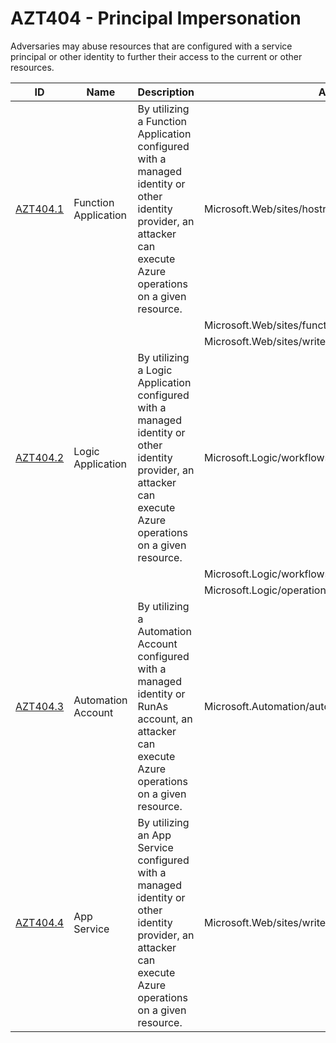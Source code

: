 # AZT404 - Principal Impersonation

Adversaries may abuse resources that are configured with a service principal or other identity to further their access to the current or other resources.


|ID                     |Name                |Description                                                                                                                                                     |Action                                            |Resources         |
|-----------------------|--------------------|----------------------------------------------------------------------------------------------------------------------------------------------------------------|--------------------------------------------------|------------------|
|[AZT404.1](AZT404-1.md)|Function Application                  |By utilizing a Function Application configured with a managed identity or other identity provider, an attacker can execute Azure operations on a given resource.|Microsoft.Web/sites/hostruntime/vfs/run.csx/write |Function App      |
|                       |                                      |                                                                                                                                                                |Microsoft.Web/sites/functions/write               |                  |
|                       |                                      |                                                                                                                                                                |Microsoft.Web/sites/write                         |                  |
|[AZT404.2](AZT404-2.md)|Logic Application                     |By utilizing a Logic Application configured with a managed identity or other identity provider, an attacker can execute Azure operations on a given resource.   |Microsoft.Logic/workflows/write                   |Logic Application |
|                       |                                      |                                                                                                                                                                |Microsoft.Logic/workflows/run/action              |                  |
|                       |                                      |                                                                                                                                                                |Microsoft.Logic/operations/read                   |                  |
|[AZT404.3](AZT404-3.md)|Automation Account                    |By utilizing a Automation Account configured with a managed identity or RunAs account, an attacker can execute Azure operations on a given resource.            |Microsoft.Automation/automationAccounts/runbooks/*|Automation Account|
|[AZT404.4](AZT404-4.md)|App Service                           |By utilizing an App Service configured with a managed identity or other identity provider, an attacker can execute Azure operations on a given resource.        |Microsoft.Web/sites/write                         |App Service       |